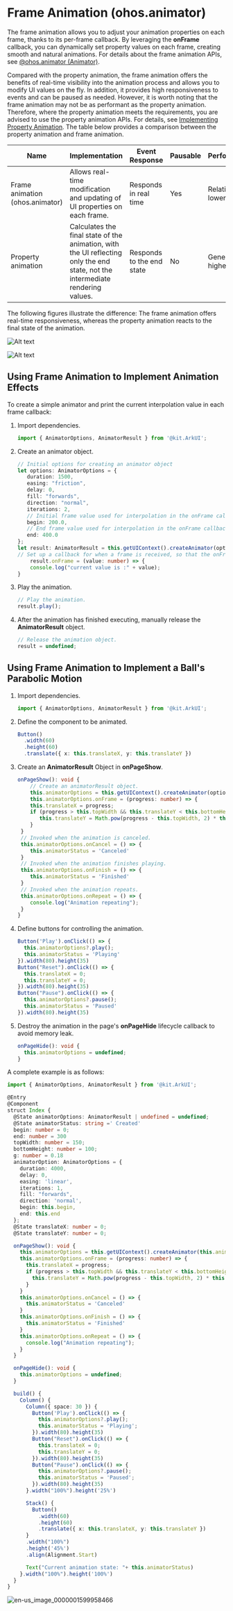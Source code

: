 # Frame Animation (ohos.animator)

The frame animation allows you to adjust your animation properties on each frame, thanks to its per-frame callback. By leveraging the **onFrame** callback, you can dynamically set property values on each frame, creating smooth and natural animations. For details about the frame animation APIs, see [@ohos.animator (Animator)](../reference/apis-arkui/js-apis-animator.md).

Compared with the property animation, the frame animation offers the benefits of real-time visibility into the animation process and allows you to modify UI values on the fly. In addition, it provides high responsiveness to events and can be paused as needed. However, it is worth noting that the frame animation may not be as performant as the property animation. Therefore, where the property animation meets the requirements, you are advised to use the property animation APIs. For details, see [Implementing Property Animation](./arkts-attribute-animation-apis.md). The table below provides a comparison between the property animation and frame animation.

| Name| Implementation| Event Response| Pausable| Performance|
| -------- | -------- | -------- | -------- |-------- |
| Frame animation (ohos.animator)| Allows real-time modification and updating of UI properties on each frame.| Responds in real time| Yes| Relatively lower|
| Property animation| Calculates the final state of the animation, with the UI reflecting only the end state, not the intermediate rendering values.| Responds to the end state| No| Generally higher|

The following figures illustrate the difference: The frame animation offers real-time responsiveness, whereas the property animation reacts to the final state of the animation.

![Alt text](figures/ohos.animator.gif)

![Alt text](figures/animation.gif)

## Using Frame Animation to Implement Animation Effects

To create a simple animator and print the current interpolation value in each frame callback:

1. Import dependencies.

   ```ts
   import { AnimatorOptions, AnimatorResult } from '@kit.ArkUI';
   ```

2. Create an animator object.

   ```ts
   // Initial options for creating an animator object
   let options: AnimatorOptions = {                        
      duration: 1500,                               
      easing: "friction",                        
      delay: 0,                           
      fill: "forwards",                                  
      direction: "normal",                                  
      iterations: 2,                                        
      // Initial frame value used for interpolation in the onFrame callback                             
      begin: 200.0,                                         
      // End frame value used for interpolation in the onFrame callback                                
      end: 400.0                                            
   }; 
   let result: AnimatorResult = this.getUIContext().createAnimator(options);
   // Set up a callback for when a frame is received, so that the onFrame callback is called for every frame throughout the animation playback process.
       result.onFrame = (value: number) => {
       console.log("current value is :" + value);
   }
   ```

3. Play the animation.

   ```ts
   // Play the animation.
   result.play();
   ```

4. After the animation has finished executing, manually release the **AnimatorResult** object.

   ```ts
   // Release the animation object.
   result = undefined;
   ```

## Using Frame Animation to Implement a Ball's Parabolic Motion

1. Import dependencies.

   ```ts
   import { AnimatorOptions, AnimatorResult } from '@kit.ArkUI';
   ```

2. Define the component to be animated.

   ```ts
   Button()
     .width(60)
     .height(60)
     .translate({ x: this.translateX, y: this.translateY })
   ```

3. Create an **AnimatorResult** Object in **onPageShow**.

   ```ts
   onPageShow(): void {
       // Create an animatorResult object.
       this.animatorOptions = this.getUIContext().createAnimator(options);
       this.animatorOptions.onFrame = (progress: number) => {
       this.translateX = progress;
       if (progress > this.topWidth && this.translateY < this.bottomHeight) {
          this.translateY = Math.pow(progress - this.topWidth, 2) * this.g;
       }
    }
    // Invoked when the animation is canceled.
    this.animatorOptions.onCancel = () => {
       this.animatorStatus = 'Canceled'
    }
    // Invoked when the animation finishes playing.
    this.animatorOptions.onFinish = () => {
       this.animatorStatus = 'Finished'
    }
    // Invoked when the animation repeats.
    this.animatorOptions.onRepeat = () => {
       console.log("Animation repeating");
    }
   }
   ```

4. Define buttons for controlling the animation.

   ```ts
   Button('Play').onClick(() => {
     this.animatorOptions?.play();
     this.animatorStatus = 'Playing'
   }).width(80).height(35)
   Button("Reset").onClick(() => {
     this.translateX = 0;
     this.translateY = 0;
   }).width(80).height(35)
   Button("Pause").onClick(() => {
     this.animatorOptions?.pause();
     this.animatorStatus = 'Paused'
   }).width(80).height(35)
   ```
5. Destroy the animation in the page's **onPageHide** lifecycle callback to avoid memory leak.
   ```ts
   onPageHide(): void {
     this.animatorOptions = undefined;
   }
   ```

A complete example is as follows:

```ts
import { AnimatorOptions, AnimatorResult } from '@kit.ArkUI';

@Entry
@Component
struct Index {
  @State animatorOptions: AnimatorResult | undefined = undefined;
  @State animatorStatus: string =' Created'
  begin: number = 0;
  end: number = 300
  topWidth: number = 150;
  bottomHeight: number = 100;
  g: number = 0.18
  animatorOption: AnimatorOptions = {
    duration: 4000,
    delay: 0,
    easing: 'linear',
    iterations: 1,
    fill: "forwards",
    direction: 'normal',
    begin: this.begin,
    end: this.end
  };
  @State translateX: number = 0;
  @State translateY: number = 0;

  onPageShow(): void {
    this.animatorOptions = this.getUIContext().createAnimator(this.animatorOption)
    this.animatorOptions.onFrame = (progress: number) => {
      this.translateX = progress;
      if (progress > this.topWidth && this.translateY < this.bottomHeight) {
        this.translateY = Math.pow(progress - this.topWidth, 2) * this.g;
      }
    }
    this.animatorOptions.onCancel = () => {
      this.animatorStatus = 'Canceled'
    }
    this.animatorOptions.onFinish = () => {
      this.animatorStatus = 'Finished'
    }
    this.animatorOptions.onRepeat = () => {
      console.log("Animation repeating");
    }
  }

  onPageHide(): void {
    this.animatorOptions = undefined;
  }

  build() {
    Column() {
      Column({ space: 30 }) {
        Button('Play').onClick(() => {
          this.animatorOptions?.play();
          this.animatorStatus = 'Playing';
        }).width(80).height(35)
        Button("Reset").onClick(() => {
          this.translateX = 0;
          this.translateY = 0;
        }).width(80).height(35)
        Button("Pause").onClick(() => {
          this.animatorOptions?.pause();
          this.animatorStatus = 'Paused';
        }).width(80).height(35)
      }.width("100%").height('25%')

      Stack() {
        Button()
          .width(60)
          .height(60)
          .translate({ x: this.translateX, y: this.translateY })
      }
      .width("100%")
      .height('45%')
      .align(Alignment.Start)

      Text("Current animation state: "+ this.animatorStatus)
    }.width("100%").height('100%')
  }
}
```

![en-us_image_0000001599958466](figures/animatorSimple.gif)

